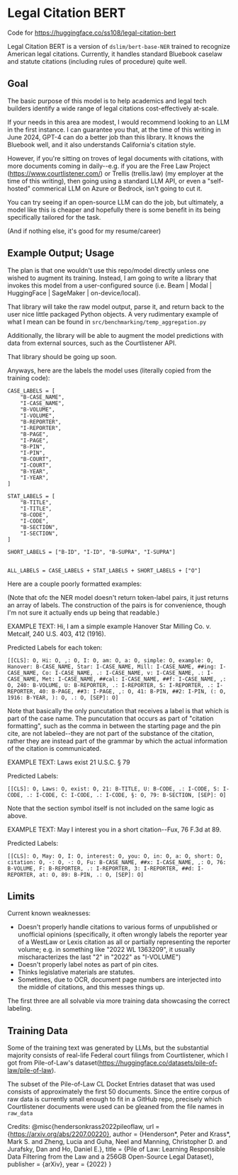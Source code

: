 # Legal Citation BERT
Code for https://huggingface.co/ss108/legal-citation-bert

Legal Citation BERT is a version of `dslim/bert-base-NER` trained to recognize
American legal citations. Currently, it handles standard Bluebook caselaw and
statute citations (including rules of procedure) quite well.

## Goal

The basic purpose of this model is to help academics and legal tech builders
identify a wide range of legal citations cost-effectively at-scale. 

If your needs in this area are modest, I would recommend looking to an LLM in
the first instance. I can guarantee you that, at the time of this writing in
June 2024, GPT-4 can do a better job than this library. It knows the Bluebook
well, and it also understands California's citation style.

However, if you're sitting on troves of legal documents with citations, with more documents
coming in daily--e.g. if you are the Free Law Project
(https://www.courtlistener.com/) or Trellis (trellis.law) (my employer at the
time of this writing), then going using a standard LLM API, or even a
"self-hosted" commerical LLM on Azure or Bedrock, isn't going to cut it.

You can try seeing if an open-source LLM can do the job, but ultimately, a model like
this is cheaper and hopefully there is some benefit in its being specifically
tailored for the task.

(And if nothing else, it's good for my resume/career)

## Example Output; Usage

The plan is that one wouldn't use this repo/model directly unless one wished to
augment its training. Instead, I am going to write a library that invokes this
model from a user-configured source (i.e. Beam | Modal | HuggingFace |
SageMaker | on-device/local). 

That library will take the raw model output, parse it, and return back to the
user nice little packaged Python objects. A very rudimentary example of what I
mean can be found in `src/benchmarking/temp_aggregation.py` 

Additionally, the library will be able to augment the model predictions with data from external sources, such as the Courtlistener API.

That library should be going up soon.

Anyways, here are the labels the model uses (literally copied from the training code):

```
CASE_LABELS = [
    "B-CASE_NAME",
    "I-CASE_NAME",
    "B-VOLUME",
    "I-VOLUME",
    "B-REPORTER",
    "I-REPORTER",
    "B-PAGE",
    "I-PAGE",
    "B-PIN",
    "I-PIN",
    "B-COURT",
    "I-COURT",
    "B-YEAR",
    "I-YEAR",
]

STAT_LABELS = [
    "B-TITLE",
    "I-TITLE",
    "B-CODE",
    "I-CODE",
    "B-SECTION",
    "I-SECTION",
]

SHORT_LABELS = ["B-ID", "I-ID", "B-SUPRA", "I-SUPRA"]


ALL_LABELS = CASE_LABELS + STAT_LABELS + SHORT_LABELS + ["O"]
```

Here are a couple poorly formatted examples:

(Note that ofc the NER model doesn't return token-label pairs, it just returns
an array of labels. The construction of the pairs is for convenience, though I'm
not sure it actually ends up being that readable.)

EXAMPLE TEXT: Hi, I am a simple example Hanover Star Milling Co. v. Metcalf, 240
U.S. 403, 412 (1916).

Predicted Labels for each token: 
```
[[CLS]: O, Hi: O, ,: O, I: O, am: O, a: O, simple: O, example: O, Hanover: B-CASE_NAME, Star: I-CASE_NAME, Mill: I-CASE_NAME, ##ing: I-CASE_NAME, Co: I-CASE_NAME, .: I-CASE_NAME, v: I-CASE_NAME, .: I-CASE_NAME, Met: I-CASE_NAME, ##cal: I-CASE_NAME, ##f: I-CASE_NAME, ,: O, 240: B-VOLUME, U: B-REPORTER, .: I-REPORTER, S: I-REPORTER, .: I-REPORTER, 40: B-PAGE, ##3: I-PAGE, ,: O, 41: B-PIN, ##2: I-PIN, (: O, 1916: B-YEAR, ): O, .: O, [SEP]: O]
```

Note that basically the only puncutation that receives a label is that which is
part of the case name. The puncutation that occurs as part of "citation
formatting", such as the comma in between the starting page and the pin cite,
are not labeled--they are not part of the substance of the citation, rather they are
instead part of the grammar by which the actual information of the citation is
communicated.

EXAMPLE TEXT: Laws exist 21 U.S.C. § 79

Predicted Labels:
```
[[CLS]: O, Laws: O, exist: O, 21: B-TITLE, U: B-CODE, .: I-CODE, S: I-CODE, .: I-CODE, C: I-CODE, .: I-CODE, §: O, 79: B-SECTION, [SEP]: O]
```

Note that the section symbol itself is not included on the same logic as above.

EXAMPLE TEXT: May I interest you in a short citation--Fux, 76 F.3d at 89.

Predicted Labels:
```
[[CLS]: O, May: O, I: O, interest: O, you: O, in: O, a: O, short: O, citation: O, -: O, -: O, Fu: B-CASE_NAME, ##x: I-CASE_NAME, ,: O, 76: B-VOLUME, F: B-REPORTER, .: I-REPORTER, 3: I-REPORTER, ##d: I-REPORTER, at: O, 89: B-PIN, .: O, [SEP]: O]
```

## Limits

Current known weaknesses: 

*  Doesn't properly handle citations to various forms of unpublished or
   unofficial opinions (specifically, it often wrongly labels the reporter year
   of a WestLaw or Lexis citation as all or partially representing the reporter
   volume; e.g. in something like "2022 WL 1363209", it usually mischaracterizes
   the last "2" in "2022" as "I-VOLUME")
*  Doesn't properly label notes as part of pin cites.
*  Thinks legislative materials are statutes.
*  Sometimes, due to OCR, document page numbers are interjected into the middle
   of citations, and this messes things up.

The first three are all solvable via more training data showcasing the correct labeling.


## Training Data
Some of the training text was generated by LLMs, but the substantial majority
consists of real-life Federal court filings from Courtlistener, which I got from Pile-of-Law's
dataset(https://huggingface.co/datasets/pile-of-law/pile-of-law). 

The subset of the Pile-of-Law CL Docket Entries dataset that was used consists
of approximately the first 50 documents. Since the entire corpus of raw data is
currently small enough to fit in a GitHub repo, precisely which Courtlistener documents were
used can be gleaned from the file names in `raw_data`

Credits:
@misc{hendersonkrass2022pileoflaw,
  url = {https://arxiv.org/abs/2207.00220},
  author = {Henderson*, Peter and Krass*, Mark S. and Zheng, Lucia and Guha, Neel and Manning, Christopher D. and Jurafsky, Dan and Ho, Daniel E.},
  title = {Pile of Law: Learning Responsible Data Filtering from the Law and a 256GB Open-Source Legal Dataset},
  publisher = {arXiv},
  year = {2022}
}

